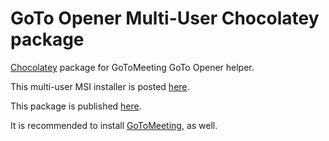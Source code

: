 # GoTo Opener Multi-User Chocolatey package

[Chocolatey](https://chocolatey.org/) package for GoToMeeting GoTo Opener helper.

This multi-user MSI installer is posted [here](https://support.goto.com/meeting?articleID=1195891421).

This package is published [here](https://chocolatey.org/packages/gotoopener).

It is recommended to install [GoToMeeting](https://chocolatey.org/packages/gotomeeting), as well.
